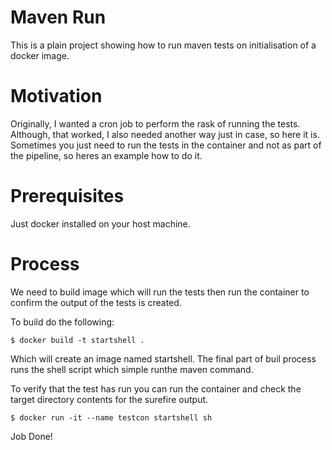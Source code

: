 # Maven Run

This is a plain project showing how to run maven tests on initialisation of a docker image.

# Motivation

Originally, I wanted a cron job to perform the rask of running the tests. Although, that worked, I also needed another way just in case, so here it is. Sometimes you just need to run the tests in the container and not as part of the pipeline, so heres an example how to do it.

# Prerequisites

Just docker installed on your host machine.

# Process

We need to build image which will run the tests then run the container to confirm the output of the tests is created.

To build do the following:

```console
$ docker build -t startshell .
```

Which will create an image named startshell.
The final part of buil process runs the shell script which simple runthe maven command.

To verify that the test has run you can run the container and check the target directory contents for the surefire output.

```console
$ docker run -it --name testcon startshell sh
```

Job Done!
